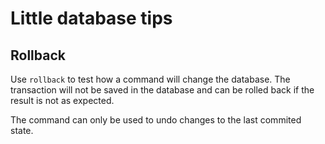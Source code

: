 
# Little database tips

## Rollback

Use `rollback` to test how a command will change the database. The transaction will not be saved in the database and can be rolled back if the result is not as expected.

The command can only be used to undo changes to the last commited state.